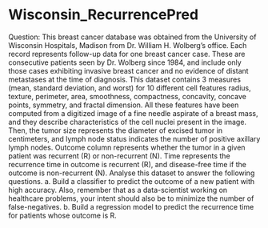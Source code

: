 # Wisconsin_RecurrencePred
Question:
This breast cancer database was obtained from the University of Wisconsin Hospitals, Madison from Dr. William H. Wolberg’s office. Each record represents follow-up data for one breast cancer case. These are consecutive patients seen by Dr. Wolberg since 1984, and include only those cases exhibiting invasive breast cancer and no evidence of distant metastases at the time of diagnosis.
This dataset contains 3 measures (mean, standard deviation, and worst) for 10 different cell features radius, texture, perimeter, area, smoothness, compactness, concavity, concave points, symmetry, and fractal dimension. All these features have been computed from a digitized image of a fine needle aspirate of a breast mass, and they describe characteristics of the cell nuclei present in the image.
Then, the tumor size represents the diameter of excised tumor in centimeters, and lymph node status indicates the number of positive axillary lymph nodes. Outcome column represents whether the tumor in a given patient was recurrent (R) or non-recurrent (N). Time represents the recurrence time in outcome is recurrent (R), and disease-free time if the outcome is non-recurrent (N).
Analyse this dataset to answer the following questions.
a. Build a classifier to predict the outcome of a new patient with high accuracy. Also, remember that as a data-scientist working on healthcare problems, your intent should also be to minimize the number of false-negatives.
b. Build a regression model to predict the recurrence time for patients whose outcome is R.
